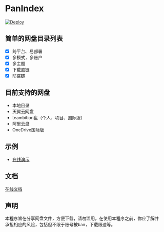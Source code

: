 # PanIndex
[![Deploy](https://www.herokucdn.com/deploy/button.png)](https://heroku.com/deploy?template=https://github.com/linux-jin/PanIndex)

## 简单的网盘目录列表
- [x] 跨平台、易部署
- [x] 多模式，多账户
- [x] 多主题
- [x] 下载直链
- [x] 防盗链

## 目前支持的网盘
- 本地目录
- 天翼云网盘
- teambition盘（个人、项目、国际服）
- 阿里云盘
- OneDrive国际版

## 示例
- [在线演示](https://t1.netrss.cf "https://t1.netrss.cf")
 
## 文档
[在线文档](https://libsgh.github.io/PanIndex/)

## 声明
本程序旨在分享网盘文件，方便下载，请勿滥用。在使用本程序之前，你应了解并承担相应的风险，包括但不限于账号被ban，下载限速等。
